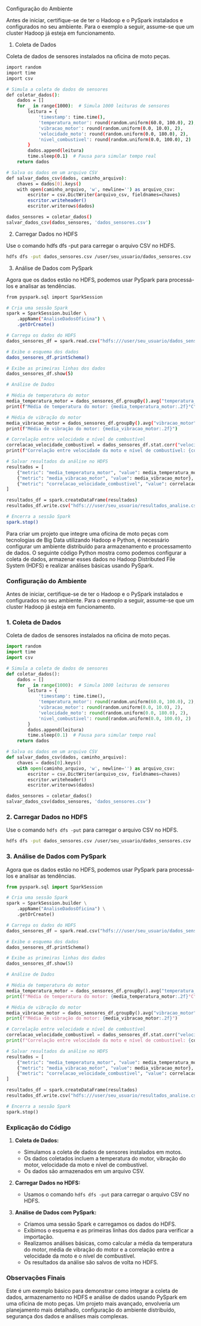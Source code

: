 Configuração do Ambiente

Antes de iniciar, certifique-se de ter o Hadoop e o PySpark instalados e configurados no seu ambiente. Para o exemplo a seguir, assume-se que um cluster Hadoop já esteja em funcionamento.
1. Coleta de Dados

Coleta de dados de sensores instalados na oficina de moto peças.
```sh
import random
import time
import csv

# Simula a coleta de dados de sensores
def coletar_dados():
    dados = []
    for _ in range(1000):  # Simula 1000 leituras de sensores
        leitura = {
            'timestamp': time.time(),
            'temperatura_motor': round(random.uniform(60.0, 100.0), 2),
            'vibracao_motor': round(random.uniform(0.0, 10.0), 2),
            'velocidade_moto': round(random.uniform(0.0, 180.0), 2),
            'nivel_combustivel': round(random.uniform(0.0, 100.0), 2)
        }
        dados.append(leitura)
        time.sleep(0.1)  # Pausa para simular tempo real
    return dados

# Salva os dados em um arquivo CSV
def salvar_dados_csv(dados, caminho_arquivo):
    chaves = dados[0].keys()
    with open(caminho_arquivo, 'w', newline='') as arquivo_csv:
        escritor = csv.DictWriter(arquivo_csv, fieldnames=chaves)
        escritor.writeheader()
        escritor.writerows(dados)

dados_sensores = coletar_dados()
salvar_dados_csv(dados_sensores, 'dados_sensores.csv')

```

2. Carregar Dados no HDFS

Use o comando hdfs dfs -put para carregar o arquivo CSV no HDFS.

````sh
hdfs dfs -put dados_sensores.csv /user/seu_usuario/dados_sensores.csv

````
3. Análise de Dados com PySpark

Agora que os dados estão no HDFS, podemos usar PySpark para processá-los e analisar as tendências.

```sh
from pyspark.sql import SparkSession

# Cria uma sessão Spark
spark = SparkSession.builder \
    .appName("AnaliseDadosOficina") \
    .getOrCreate()

# Carrega os dados do HDFS
dados_sensores_df = spark.read.csv("hdfs:///user/seu_usuario/dados_sensores.csv", header=True, inferSchema=True)

# Exibe o esquema dos dados
dados_sensores_df.printSchema()

# Exibe as primeiras linhas dos dados
dados_sensores_df.show(5)

# Análise de Dados

# Média de temperatura do motor
media_temperatura_motor = dados_sensores_df.groupBy().avg("temperatura_motor").collect()[0][0]
print(f"Média de temperatura do motor: {media_temperatura_motor:.2f}°C")

# Média de vibração do motor
media_vibracao_motor = dados_sensores_df.groupBy().avg("vibracao_motor").collect()[0][0]
print(f"Média de vibração do motor: {media_vibracao_motor:.2f}")

# Correlação entre velocidade e nível de combustível
correlacao_velocidade_combustivel = dados_sensores_df.stat.corr("velocidade_moto", "nivel_combustivel")
print(f"Correlação entre velocidade da moto e nível de combustível: {correlacao_velocidade_combustivel:.2f}")

# Salvar resultados da análise no HDFS
resultados = [
    {"metric": "media_temperatura_motor", "value": media_temperatura_motor},
    {"metric": "media_vibracao_motor", "value": media_vibracao_motor},
    {"metric": "correlacao_velocidade_combustivel", "value": correlacao_velocidade_combustivel}
]

resultados_df = spark.createDataFrame(resultados)
resultados_df.write.csv("hdfs:///user/seu_usuario/resultados_analise.csv", header=True)

# Encerra a sessão Spark
spark.stop()

````
Para criar um projeto que integre uma oficina de moto peças com tecnologias de Big Data utilizando Hadoop e Python, é necessário configurar um ambiente distribuído para armazenamento e processamento de dados. O seguinte código Python mostra como podemos configurar a coleta de dados, armazenar esses dados no Hadoop Distributed File System (HDFS) e realizar análises básicas usando PySpark.

### Configuração do Ambiente

Antes de iniciar, certifique-se de ter o Hadoop e o PySpark instalados e configurados no seu ambiente. Para o exemplo a seguir, assume-se que um cluster Hadoop já esteja em funcionamento.

### 1. Coleta de Dados

Coleta de dados de sensores instalados na oficina de moto peças.

```python
import random
import time
import csv

# Simula a coleta de dados de sensores
def coletar_dados():
    dados = []
    for _ in range(1000):  # Simula 1000 leituras de sensores
        leitura = {
            'timestamp': time.time(),
            'temperatura_motor': round(random.uniform(60.0, 100.0), 2),
            'vibracao_motor': round(random.uniform(0.0, 10.0), 2),
            'velocidade_moto': round(random.uniform(0.0, 180.0), 2),
            'nivel_combustivel': round(random.uniform(0.0, 100.0), 2)
        }
        dados.append(leitura)
        time.sleep(0.1)  # Pausa para simular tempo real
    return dados

# Salva os dados em um arquivo CSV
def salvar_dados_csv(dados, caminho_arquivo):
    chaves = dados[0].keys()
    with open(caminho_arquivo, 'w', newline='') as arquivo_csv:
        escritor = csv.DictWriter(arquivo_csv, fieldnames=chaves)
        escritor.writeheader()
        escritor.writerows(dados)

dados_sensores = coletar_dados()
salvar_dados_csv(dados_sensores, 'dados_sensores.csv')
```

### 2. Carregar Dados no HDFS

Use o comando `hdfs dfs -put` para carregar o arquivo CSV no HDFS.

```sh
hdfs dfs -put dados_sensores.csv /user/seu_usuario/dados_sensores.csv
```

### 3. Análise de Dados com PySpark

Agora que os dados estão no HDFS, podemos usar PySpark para processá-los e analisar as tendências.

```python
from pyspark.sql import SparkSession

# Cria uma sessão Spark
spark = SparkSession.builder \
    .appName("AnaliseDadosOficina") \
    .getOrCreate()

# Carrega os dados do HDFS
dados_sensores_df = spark.read.csv("hdfs:///user/seu_usuario/dados_sensores.csv", header=True, inferSchema=True)

# Exibe o esquema dos dados
dados_sensores_df.printSchema()

# Exibe as primeiras linhas dos dados
dados_sensores_df.show(5)

# Análise de Dados

# Média de temperatura do motor
media_temperatura_motor = dados_sensores_df.groupBy().avg("temperatura_motor").collect()[0][0]
print(f"Média de temperatura do motor: {media_temperatura_motor:.2f}°C")

# Média de vibração do motor
media_vibracao_motor = dados_sensores_df.groupBy().avg("vibracao_motor").collect()[0][0]
print(f"Média de vibração do motor: {media_vibracao_motor:.2f}")

# Correlação entre velocidade e nível de combustível
correlacao_velocidade_combustivel = dados_sensores_df.stat.corr("velocidade_moto", "nivel_combustivel")
print(f"Correlação entre velocidade da moto e nível de combustível: {correlacao_velocidade_combustivel:.2f}")

# Salvar resultados da análise no HDFS
resultados = [
    {"metric": "media_temperatura_motor", "value": media_temperatura_motor},
    {"metric": "media_vibracao_motor", "value": media_vibracao_motor},
    {"metric": "correlacao_velocidade_combustivel", "value": correlacao_velocidade_combustivel}
]

resultados_df = spark.createDataFrame(resultados)
resultados_df.write.csv("hdfs:///user/seu_usuario/resultados_analise.csv", header=True)

# Encerra a sessão Spark
spark.stop()
```

### Explicação do Código

1. **Coleta de Dados:**
    - Simulamos a coleta de dados de sensores instalados em motos.
    - Os dados coletados incluem a temperatura do motor, vibração do motor, velocidade da moto e nível de combustível.
    - Os dados são armazenados em um arquivo CSV.

2. **Carregar Dados no HDFS:**
    - Usamos o comando `hdfs dfs -put` para carregar o arquivo CSV no HDFS.

3. **Análise de Dados com PySpark:**
    - Criamos uma sessão Spark e carregamos os dados do HDFS.
    - Exibimos o esquema e as primeiras linhas dos dados para verificar a importação.
    - Realizamos análises básicas, como calcular a média da temperatura do motor, média de vibração do motor e a correlação entre a velocidade da moto e o nível de combustível.
    - Os resultados da análise são salvos de volta no HDFS.

### Observações Finais

Este é um exemplo básico para demonstrar como integrar a coleta de dados, armazenamento no HDFS e análise de dados usando PySpark em uma oficina de moto peças. Um projeto mais avançado, envolveria um planejamento mais detalhado, configuração do ambiente distribuído, segurança dos dados e análises mais complexas.
